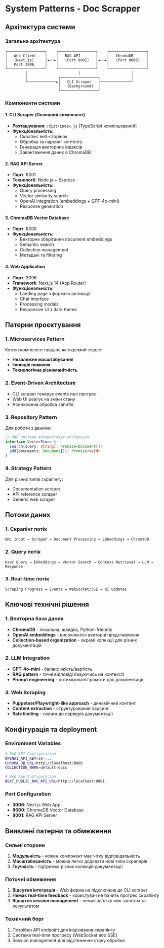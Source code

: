 # System Patterns - Doc Scrapper

## Архітектура системи

### Загальна архітектура
```
┌─────────────────┐    ┌─────────────────┐    ┌─────────────────┐
│   Web Client    │    │   RAG API       │    │   ChromaDB      │
│   (Next.js)     │◄──►│   (Port 8001)   │◄──►│   (Port 8000)   │
│   Port 3006     │    │                 │    │                 │
└─────────────────┘    └─────────────────┘    └─────────────────┘
         │                       │                       │
         │              ┌─────────────────┐              │
         └─────────────►│   CLI Scraper   │──────────────┘
                        │   (Background)  │
                        └─────────────────┘
```

### Компоненти системи

#### 1. CLI Scraper (Основний компонент)
- **Розташування**: `/dist/index.js` (TypeScript компільований)
- **Функціональність**: 
  - Скрапінг веб-сторінок
  - Обробка та парсинг контенту
  - Генерація векторних індексів
  - Завантаження даних в ChromaDB

#### 2. RAG API Server
- **Порт**: 8001
- **Технології**: Node.js + Express
- **Функціональність**:
  - Query processing
  - Vector similarity search
  - OpenAI integration (embeddings + GPT-4o-mini)
  - Response generation

#### 3. ChromaDB Vector Database
- **Порт**: 8000
- **Функціональність**:
  - Векторне зберігання document embeddings
  - Semantic search
  - Collection management
  - Метадані та filtering

#### 4. Web Application
- **Порт**: 3006
- **Framework**: Next.js 14 (App Router)
- **Функціональність**:
  - Landing page з формою активації
  - Chat interface
  - Processing modals
  - Responsive UI з dark theme

## Патерни проєктування

### 1. Microservices Pattern
Кожен компонент працює як окремий сервіс:
- **Незалежне масштабування**
- **Ізоляція помилок**
- **Технологічна різноманітність**

### 2. Event-Driven Architecture
- CLI scraper генерує events про прогрес
- Web UI реагує на зміни стану
- Асинхронна обробка запитів

### 3. Repository Pattern
Для роботи з даними:
```typescript
// RAG система використовує абстракцію
interface VectorStore {
  search(query: string): Promise<Document[]>
  add(documents: Document[]): Promise<void>
}
```

### 4. Strategy Pattern
Для різних типів скрапінгу:
- Documentation scraper
- API reference scraper  
- Generic web scraper

## Потоки даних

### 1. Скрапінг потік
```
URL Input → Scraper → Document Processing → Embeddings → ChromaDB
```

### 2. Query потік
```
User Query → Embeddings → Vector Search → Context Retrieval → LLM → Response
```

### 3. Real-time потік
```
Scraping Progress → Events → WebSocket/SSE → UI Updates
```

## Ключові технічні рішення

### 1. Векторна база даних
- **ChromaDB** - локальна, швидка, Python-friendly
- **OpenAI embeddings** - високоякісні векторні представлення
- **Collection-based organization** - окремі колекції для різних документацій

### 2. LLM Integration
- **GPT-4o-mini** - баланс якість/вартість
- **RAG pattern** - точні відповіді базуючись на контексті
- **Prompt engineering** - оптимізовані промпти для документації

### 3. Web Scraping
- **Puppeteer/Playwright-like approach** - динамічний контент
- **Content extraction** - структурований парсинг
- **Rate limiting** - повага до серверів документації

## Конфігурація та deployment

### Environment Variables
```bash
# RAG API Configuration
OPENAI_API_KEY=sk-...
CHROMA_DB_URL=http://localhost:8000
COLLECTION_NAME=default-docs

# Web App Configuration  
NEXT_PUBLIC_RAG_API_URL=http://localhost:8001
```

### Port Configuration
- **3006**: Next.js Web App
- **8000**: ChromaDB Vector Database
- **8001**: RAG API Server

## Виявлені патерни та обмеження

### Сильні сторони
1. **Модульність** - кожен компонент має чітку відповідальність
2. **Масштабованість** - можна легко додавати нові типи скраперів
3. **Гнучкість** - підтримка різних колекцій документації

### Поточні обмеження
1. **Відсутня інтеграція** - Web форма не підключена до CLI scraper
2. **Немає real-time feedback** - користувач не бачить прогрес скрапінгу
3. **Відсутнє session management** - немає зв'язку між запитом та результатом

### Технічний борг
1. Потрібен API endpoint для ініціювання скрапінгу
2. Система real-time прогресу (WebSocket або SSE)
3. Session management для відстеження стану обробки 